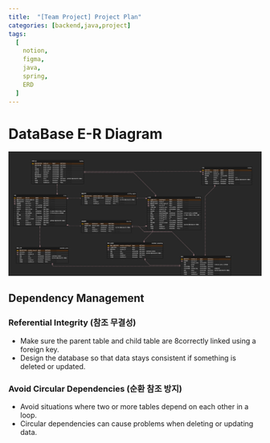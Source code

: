 ```yaml
---
title:  "[Team Project] Project Plan"
categories: [backend,java,project]
tags:
  [
    notion,
    figma,
    java,
    spring,
    ERD
  ] 
---
```

# DataBase E-R Diagram
![ERD Diagram](/assets/img/erd.png)

## Dependency Management
### Referential Integrity (참조 무결성)
* Make sure the parent table and child table are 8correctly linked using a foreign key.
* Design the database so that data stays consistent if something is deleted or updated.

### Avoid Circular Dependencies (순환 참조 방지)
* Avoid situations where two or more tables depend on each other in a loop.
* Circular dependencies can cause problems when deleting or updating data.
